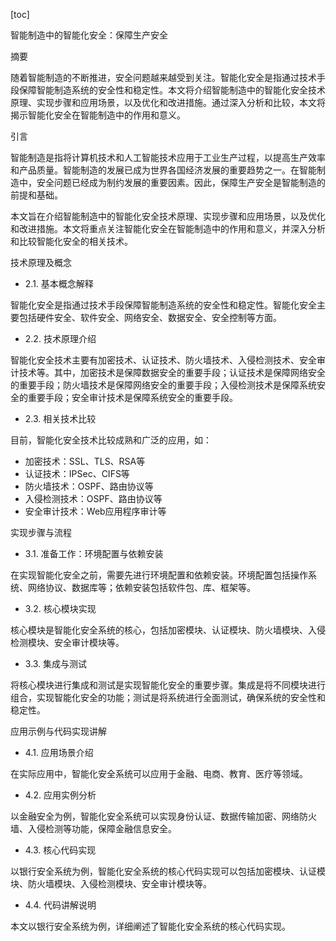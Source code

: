 
[toc]                    
                
                
智能制造中的智能化安全：保障生产安全

摘要

随着智能制造的不断推进，安全问题越来越受到关注。智能化安全是指通过技术手段保障智能制造系统的安全性和稳定性。本文将介绍智能制造中的智能化安全技术原理、实现步骤和应用场景，以及优化和改进措施。通过深入分析和比较，本文将揭示智能化安全在智能制造中的作用和意义。

引言

智能制造是指将计算机技术和人工智能技术应用于工业生产过程，以提高生产效率和产品质量。智能制造的发展已成为世界各国经济发展的重要趋势之一。在智能制造中，安全问题已经成为制约发展的重要因素。因此，保障生产安全是智能制造的前提和基础。

本文旨在介绍智能制造中的智能化安全技术原理、实现步骤和应用场景，以及优化和改进措施。本文将重点关注智能化安全在智能制造中的作用和意义，并深入分析和比较智能化安全的相关技术。

技术原理及概念

- 2.1. 基本概念解释

智能化安全是指通过技术手段保障智能制造系统的安全性和稳定性。智能化安全主要包括硬件安全、软件安全、网络安全、数据安全、安全控制等方面。

- 2.2. 技术原理介绍

智能化安全技术主要有加密技术、认证技术、防火墙技术、入侵检测技术、安全审计技术等。其中，加密技术是保障数据安全的重要手段；认证技术是保障网络安全的重要手段；防火墙技术是保障网络安全的重要手段；入侵检测技术是保障系统安全的重要手段；安全审计技术是保障系统安全的重要手段。

- 2.3. 相关技术比较

目前，智能化安全技术比较成熟和广泛的应用，如：

- 加密技术：SSL、TLS、RSA等
- 认证技术：IPSec、CIFS等
- 防火墙技术：OSPF、路由协议等
- 入侵检测技术：OSPF、路由协议等
- 安全审计技术：Web应用程序审计等

实现步骤与流程

- 3.1. 准备工作：环境配置与依赖安装

在实现智能化安全之前，需要先进行环境配置和依赖安装。环境配置包括操作系统、网络协议、数据库等；依赖安装包括软件包、库、框架等。

- 3.2. 核心模块实现

核心模块是智能化安全系统的核心，包括加密模块、认证模块、防火墙模块、入侵检测模块、安全审计模块等。

- 3.3. 集成与测试

将核心模块进行集成和测试是实现智能化安全的重要步骤。集成是将不同模块进行组合，实现智能化安全的功能；测试是将系统进行全面测试，确保系统的安全性和稳定性。

应用示例与代码实现讲解

- 4.1. 应用场景介绍

在实际应用中，智能化安全系统可以应用于金融、电商、教育、医疗等领域。

- 4.2. 应用实例分析

以金融安全为例，智能化安全系统可以实现身份认证、数据传输加密、网络防火墙、入侵检测等功能，保障金融信息安全。

- 4.3. 核心代码实现

以银行安全系统为例，智能化安全系统的核心代码实现可以包括加密模块、认证模块、防火墙模块、入侵检测模块、安全审计模块等。

- 4.4. 代码讲解说明

本文以银行安全系统为例，详细阐述了智能化安全系统的核心代码实现。

